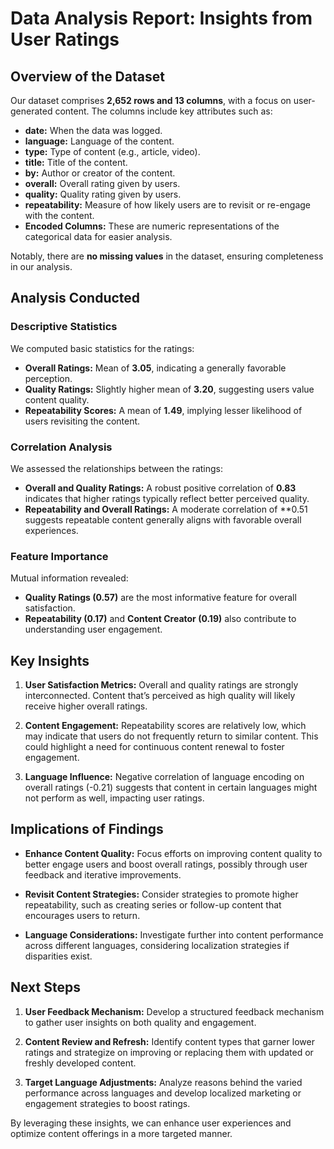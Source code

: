 # Data Analysis Report: Insights from User Ratings

## Overview of the Dataset

Our dataset comprises **2,652 rows and 13 columns**, with a focus on user-generated content. The columns include key attributes such as:
- **date:** When the data was logged.
- **language:** Language of the content.
- **type:** Type of content (e.g., article, video).
- **title:** Title of the content.
- **by:** Author or creator of the content.
- **overall:** Overall rating given by users.
- **quality:** Quality rating given by users.
- **repeatability:** Measure of how likely users are to revisit or re-engage with the content.
- **Encoded Columns:** These are numeric representations of the categorical data for easier analysis.

Notably, there are **no missing values** in the dataset, ensuring completeness in our analysis.

## Analysis Conducted

### Descriptive Statistics
We computed basic statistics for the ratings:
- **Overall Ratings:** Mean of **3.05**, indicating a generally favorable perception.
- **Quality Ratings:** Slightly higher mean of **3.20**, suggesting users value content quality.
- **Repeatability Scores:** A mean of **1.49**, implying lesser likelihood of users revisiting the content.

### Correlation Analysis
We assessed the relationships between the ratings:
- **Overall and Quality Ratings:** A robust positive correlation of **0.83** indicates that higher ratings typically reflect better perceived quality.
- **Repeatability and Overall Ratings:** A moderate correlation of **0.51 suggests repeatable content generally aligns with favorable overall experiences.
  
### Feature Importance
Mutual information revealed:
- **Quality Ratings (0.57)** are the most informative feature for overall satisfaction.
- **Repeatability (0.17)** and **Content Creator (0.19)** also contribute to understanding user engagement.

## Key Insights

1. **User Satisfaction Metrics:** Overall and quality ratings are strongly interconnected. Content that’s perceived as high quality will likely receive higher overall ratings.
  
2. **Content Engagement:** Repeatability scores are relatively low, which may indicate that users do not frequently return to similar content. This could highlight a need for continuous content renewal to foster engagement.

3. **Language Influence:** Negative correlation of language encoding on overall ratings (-0.21) suggests that content in certain languages might not perform as well, impacting user ratings.

## Implications of Findings

- **Enhance Content Quality:** Focus efforts on improving content quality to better engage users and boost overall ratings, possibly through user feedback and iterative improvements.
  
- **Revisit Content Strategies:** Consider strategies to promote higher repeatability, such as creating series or follow-up content that encourages users to return.

- **Language Considerations:** Investigate further into content performance across different languages, considering localization strategies if disparities exist.

## Next Steps

1. **User Feedback Mechanism:** Develop a structured feedback mechanism to gather user insights on both quality and engagement.
  
2. **Content Review and Refresh:** Identify content types that garner lower ratings and strategize on improving or replacing them with updated or freshly developed content.

3. **Target Language Adjustments:** Analyze reasons behind the varied performance across languages and develop localized marketing or engagement strategies to boost ratings.

By leveraging these insights, we can enhance user experiences and optimize content offerings in a more targeted manner.